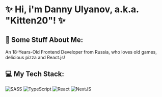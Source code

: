 # ✨ Hi, i'm Danny Ulyanov, a.k.a. "Kitten20"! ✨

## 💫 Some Stuff About Me:
An 18-Years-Old Frontend Developer from Russia, who loves old games, delicious pizza and React.js!

## 💻 My Tech Stack:
![SASS](https://img.shields.io/badge/scss-%23239120.svg?style=for-the-badge&logo=sass&logoColor=white&color=E095D9)
![TypeScript](https://img.shields.io/badge/typescript-%23239120.svg?style=for-the-badge&logo=typescript&logoColor=white&color=%232CABE1)
![React](https://img.shields.io/badge/react-%23239120.svg?style=for-the-badge&logo=react&logoColor=white&color=2AD0E5)
![NextJS](https://img.shields.io/badge/next.js-%23239120.svg?style=for-the-badge&logo=next.js&logoColor=white&color=393955)
